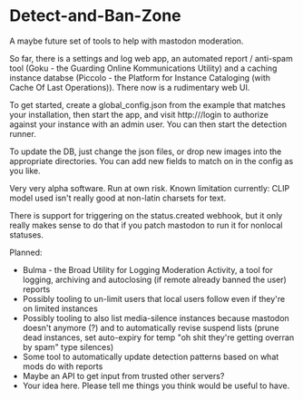 # Detect-and-Ban-Zone
A maybe future set of tools to help with mastodon moderation.

So far, there is a settings and log web app, an automated report / anti-spam 
tool (Goku - the Guarding Online Kommunications Utility) and a caching instance
databse (Piccolo - the Platform for Instance Cataloging (with Cache Of Last 
Operations)). There now is a rudimentary web UI.

To get started, create a global_config.json from the example that matches your
installation, then start the app, and visit http://<your app url>/login to authorize
against your instance with an admin user. You can then start the detection runner.

To update the DB, just change the json files, or drop new images into the appropriate
directories. You can add new fields to match on in the config as you like.

Very very alpha software. Run at own risk. Known limitation currently: CLIP model
used isn't really good at non-latin charsets for text.

There is support for triggering on the status.created webhook, but it only really
makes sense to do that if you patch mastodon to run it for nonlocal statuses.

Planned:
* Bulma - the Broad Utility for Logging Moderation Activity, a tool for logging, 
  archiving and autoclosing (if remote already banned the user) reports
* Possibly tooling to un-limit users that local users follow even if they're on 
  limited instances
* Possibly tooling to also list media-silence instances because mastodon doesn't
  anymore (?) and to automatically revise suspend lists (prune dead instances,
  set auto-expiry for temp "oh shit they're getting overran by spam" type silences)
* Some tool to automatically update detection patterns based on what mods do with
  reports
* Maybe an API to get input from trusted other servers?
* Your idea here. Please tell me things you think would be useful to have.

